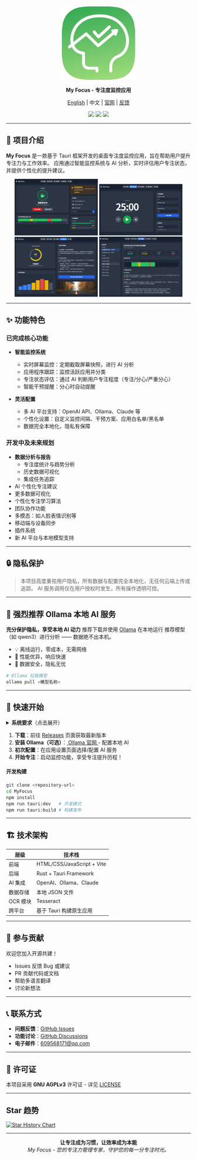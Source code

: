 <p align="center">
  <a href="https://github.com/jie0102/My_Focus/releases">
    <img src="/assets/icon.png" alt="Product Logo" width="200">
  </a>
</p>

<p align="center"><b>My Focus - 专注度监控应用</b></p>
<p align="center">
  <a href="https://github.com/jie0102/My_Focus">English</a> | 中文 | <a href="https://myfocus.top">官网</a> | <a href="https://github.com/jie0102/My_Focus/issues">反馈</a><br>
</p>

<p align="center">
  <img src="https://img.shields.io/badge/status-developing-yellow.svg">
  <img src="https://img.shields.io/badge/Tauri-1.5-blue.svg">
  <img src="https://img.shields.io/badge/license-AGPLv3-green.svg">
</p>

---

## 🧐 项目介绍

**My Focus** 是一款基于 Tauri 框架开发的桌面专注度监控应用，旨在帮助用户提升专注力与工作效率。
应用通过智能监控系统与 AI 分析，实时评估用户专注状态，并提供个性化的提升建议。

<p align="center">
  <img src="/assets/screenshot1.png" width="45%">
  <img src="/assets/screenshot2.png" width="45%">
  <img src="/assets/screenshot3.png" width="45%">
  <img src="/assets/screenshot4.png" width="45%">
</p>

---

## ✨ 功能特色

### 已完成核心功能

- **智能监控系统**
  - 实时屏幕监控：定期截取屏幕快照，进行 AI 分析
  - 应用程序跟踪：监控活跃应用并分类
  - 专注状态评估：通过 AI 判断用户专注程度（专注/分心/严重分心）
  - 智能干预提醒：分心时自动提醒

- **灵活配置**
  - 多 AI 平台支持：OpenAI API、Ollama、Claude 等
  - 个性化设置：自定义监控间隔、干预方案、应用白名单/黑名单
  - 数据完全本地化，隐私有保障



### 开发中及未来规划
- **数据分析与报告**
  - 专注度统计与趋势分析
  - 历史数据可视化
  - 集成任务追踪
- AI 个性化专注建议
- 更多数据可视化
- 个性化专注学习算法
- 团队协作功能
- 多模态：如人脸表情识别等
- 移动端与设备同步
- 插件系统
- 新 AI 平台与本地模型支持

---

## 🔒 隐私保护

> 本项目高度重视用户隐私，所有数据与配置完全本地化，无任何云端上传或追踪。
> AI 服务调用仅在用户授权时发生，所有操作透明可控。

---

## 🤖 强烈推荐 Ollama 本地 AI 服务

**充分保护隐私，享受本地 AI 动力**
推荐下载并使用 [Ollama](https://ollama.ai) 在本地运行 推荐模型（如 qwen3）进行分析 —— 数据绝不出本机。

- 💡 离线运行，零成本，无需网络
- 🚀 性能优异，响应快速
- 🔐 数据安全，隐私无忧

```bash
# Ollama 拉取模型
ollama pull <模型名称>
```

---

## 🚀 快速开始

<details>
  <summary><b>系统要求</b>（点击展开）</summary>

  - Windows 10/11（主要适配）
  - 4GB+ RAM（推荐 8GB+）
  - Node.js 18+
  - Rust 环境（如需构建）
</details>

1. **下载**：前往 [Releases](../../../releases) 页面获取最新版本
2. **安装 Ollama（可选）**：[ Ollama 官网 ](https://ollama.ai) - 配置本地 AI
3. **初次配置**：在应用设置页面选择/配置 AI 服务
4. **开始专注**：启动监控功能，享受专注提升历程！

#### 开发构建

```bash
git clone <repository-url>
cd MyFocus
npm install
npm run tauri:dev   # 开发模式
npm run tauri:build # 构建发布
```

---

## 🏗️ 技术架构

| 层级      | 技术栈                       |
| --------- | --------------------------- |
| 前端      | HTML/CSS/JavaScript + Vite  |
| 后端      | Rust + Tauri Framework      |
| AI 集成   | OpenAI、Ollama、Claude      |
| 数据存储  | 本地 JSON 文件              |
| OCR 模块  | Tesseract                   |
| 跨平台    | 基于 Tauri 构建原生应用     |

---

## 🤝 参与贡献

欢迎您加入开源共建！

- Issues 反馈 Bug 或建议
- PR 贡献代码或文档
- 帮助多语言翻译
- 讨论新想法

---

## 📞 联系方式

- **问题反馈**：[GitHub Issues](../../../issues)
- **功能讨论**：[GitHub Discussions](../../../discussions)
- **电子邮件**：609568171@qq.com

---

## 📄 许可证

本项目采用 **GNU AGPLv3** 许可证 - 详见 [LICENSE](LICENSE)

---

## Star 趋势

[![Star History Chart](https://api.star-history.com/svg?repos=jie0102/My_Focus&type=Date)](https://star-history.com/#jie0102/My_Focus&Date)

---

<p align="center">
  <b>让专注成为习惯，让效率成为本能</b><br>
  <i>My Focus - 您的专注力管理专家，守护您的每一分专注时光。</i>
</p>
